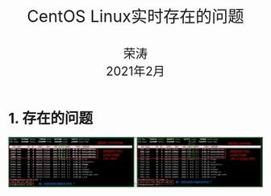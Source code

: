 <center><font size='6'>CentOS Linux实时存在的问题</font></center>
<br/>
<br/>
<center><font size='5'>荣涛</font></center>
<center><font size='5'>2021年2月</font></center>
<br/>

# 1. 存在的问题

![微信截图_20210222162630](_v_images/20210223095544212_23954.png)